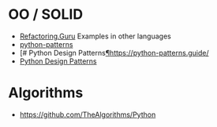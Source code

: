 # OO / SOLID
* [Refactoring.Guru](https://refactoring.guru/)
   Examples in other languages
* [python-patterns](https://github.com/faif/python-patterns)
* [# Python Design Patterns[¶](https://python-patterns.guide/#python-design-patterns "Permalink to this headline")https://python-patterns.guide/
* [Python Design Patterns](https://python-patterns.guide/)

# Algorithms
* https://github.com/TheAlgorithms/Python
<!--stackedit_data:
eyJoaXN0b3J5IjpbMzIwNjY5MDI0LC00MzMyMjU4OTZdfQ==
-->